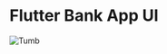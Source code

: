 # Flutter Bank App UI

![Tumb](https://user-images.githubusercontent.com/37796466/187326995-9cfd23b1-ed39-4ac6-9932-b251291a0e89.jpg)
